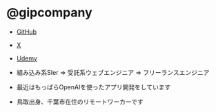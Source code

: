 # @gipcompany

* [GitHub](https://github.com/gipcompany)
* [X](https://x.com/diveintohacking)
* [Udemy](https://www.udemy.com/user/ham-san/)

* 組み込み系SIer => 受託系ウェブエンジニア => フリーランスエンジニア
* 最近はもっぱらOpenAIを使ったアプリ開発をしています
* 鳥取出身、千葉市在住のリモートワーカーです
